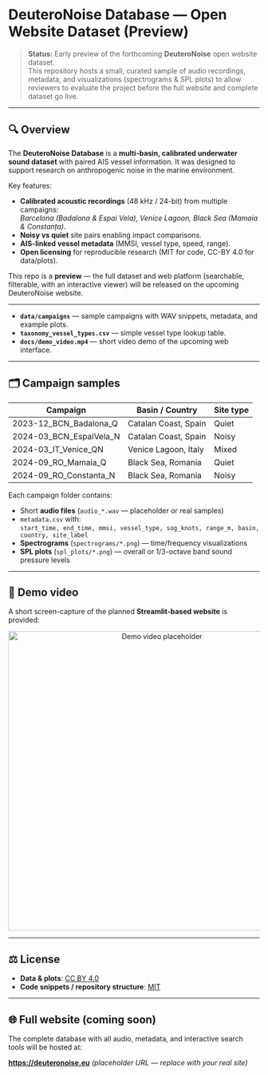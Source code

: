 # DeuteroNoise Database — Open Website Dataset (Preview)

> **Status:** Early preview of the forthcoming **DeuteroNoise** open website dataset.  
> This repository hosts a small, curated sample of audio recordings, metadata, and
> visualizations (spectrograms & SPL plots) to allow reviewers to evaluate the
> project before the full website and complete dataset go live.

---

## 🔍 Overview

The **DeuteroNoise Database** is a **multi-basin, calibrated underwater sound dataset**
with paired AIS vessel information. It was designed to support research on
anthropogenic noise in the marine environment.

Key features:

- **Calibrated acoustic recordings** (48 kHz / 24-bit) from multiple campaigns:  
  *Barcelona (Badalona & Espai Vela), Venice Lagoon, Black Sea (Mamaia & Constanța)*.
- **Noisy vs quiet** site pairs enabling impact comparisons.
- **AIS-linked vessel metadata** (MMSI, vessel type, speed, range).
- **Open licensing** for reproducible research (MIT for code, CC-BY 4.0 for data/plots).

This repo is a **preview** — the full dataset and web platform (searchable,
filterable, with an interactive viewer) will be released on the upcoming
DeuteroNoise website.

---

- **`data/campaigns`** — sample campaigns with WAV snippets, metadata, and example plots.  
- **`taxonomy_vessel_types.csv`** — simple vessel type lookup table.  
- **`docs/demo_video.mp4`** — short video demo of the upcoming web interface.

---

## 🗂️ Campaign samples

| Campaign | Basin / Country | Site type |
|----------|-----------------|-----------|
| 2023-12_BCN_Badalona_Q | Catalan Coast, Spain | Quiet |
| 2024-03_BCN_EspaiVela_N | Catalan Coast, Spain | Noisy |
| 2024-03_IT_Venice_QN   | Venice Lagoon, Italy | Mixed |
| 2024-09_RO_Mamaia_Q    | Black Sea, Romania   | Quiet |
| 2024-09_RO_Constanta_N | Black Sea, Romania   | Noisy |

Each campaign folder contains:

- Short **audio files** (`audio_*.wav` — placeholder or real samples)
- `metadata.csv` with:  
  `start_time, end_time, mmsi, vessel_type, sog_knots, range_m, basin, country, site_label`
- **Spectrograms** (`spectrograms/*.png`) — time/frequency visualizations
- **SPL plots** (`spl_plots/*.png`) — overall or 1/3-octave band sound pressure levels

---

## 🎥 Demo video

A short screen-capture of the planned **Streamlit-based website** is provided:

<p align="center">
  <img src="docs/demo_video.mp4" alt="Demo video placeholder" width="600"/>
</p>

---

## ⚖️ License

- **Data & plots**: [CC BY 4.0](LICENSES/LICENSE-CC-BY-4.0.txt)  
- **Code snippets / repository structure**: [MIT](LICENSES/LICENSE-MIT.txt)

---

## 🌐 Full website (coming soon)

The complete database with all audio, metadata, and interactive search tools
will be hosted at:

**<https://deuteronoise.eu>** *(placeholder URL — replace with your real site)*
